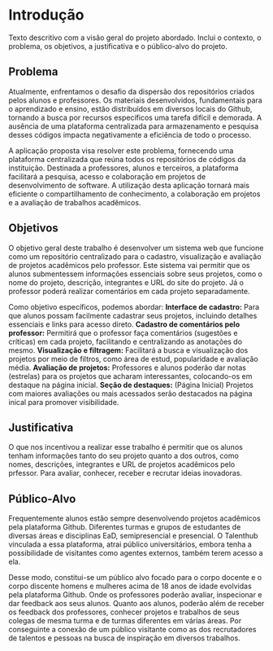 # Introdução

Texto descritivo com a visão geral do projeto abordado. Inclui o contexto, o problema, os objetivos, a justificativa e o público-alvo do projeto.

## Problema
Atualmente, enfrentamos o desafio da dispersão dos repositórios criados pelos alunos e professores. Os materiais desenvolvidos, fundamentais para o aprendizado e ensino, estão distribuídos em diversos locais do Github, tornando a busca por recursos específicos uma tarefa difícil e demorada. A ausência de uma plataforma centralizada para armazenamento e pesquisa desses códigos impacta negativamente a eficiência de todo o processo.

A aplicação proposta visa resolver este problema, fornecendo uma plataforma centralizada que reúna todos os repositórios de códigos da instituição. Destinada a professores, alunos e terceiros, a plataforma facilitará a pesquisa, acesso e colaboração em projetos de desenvolvimento de software. A utilização desta aplicação tornará mais eficiente o compartilhamento de conhecimento, a colaboração em projetos e a avaliação de trabalhos acadêmicos.

## Objetivos

O objetivo geral deste trabalho é desenvolver um sistema web que funcione como um repositório centralizado para o cadastro, visualização e avaliação de projetos acadêmicos pelo professor. Este sistema vai permitir que os alunos submentessem informações essenciais sobre seus projetos, como o nome do projeto, descrição, integrantes e URL do site do projeto. Já o professor poderá realizar comentários em cada projeto separadamente.

Como objetivo específicos, podemos abordar:
**Interface de cadastro:** Para que alunos possam facilmente cadastrar seus projetos, incluindo detalhes essenciais e links para acesso direto.
**Cadastro de comentários pelo professor:** Permitirá que o professor faça comentários (sugestôes e críticas) em cada projeto, facilitando e centralizando as anotações do mesmo.
**Visualização e filtragem:** Facilitará a busca e visualização dos projetos por meio de filtros, como área de estud, popularidade e avaliação média.
**Avaliação de projetos:** Professores e alunos poderão dar notas (estrelas) para os projetos que acharam interessantes, colocando-os em destaque na página inicial.
**Seção de destaques:** (Página Inicial) Projetos com maiores avaliações ou mais acessados serão destacados na página inical para promover visibilidade.

## Justificativa

O que nos incentivou a realizar esse trabalho é permitir que os alunos tenham informações tanto do seu projeto quanto a dos outros, como nomes, descrições, integrantes e URL de projetos acadêmicos pelo prfessor. Para avaliar, conhecer, receber e recrutar ideias inovadoras.

## Público-Alvo

Frequentemente alunos estão sempre desenvolvendo projetos acadêmicos pela plataforma Github. Diferentes turmas e grupos de estudantes de diversas áreas e disciplinas EaD, semipresencial e presencial. O Talenthub vinculada a essa plataforma, atrai público universitários, embora tenha a possibilidade de visitantes como agentes externos, também terem acesso a ela.

Desse modo, constitui-se um público alvo focado para o corpo docente e o corpo discente homens e mulheres acima de 18 anos de idade evolvidas pela plataforma Github. Onde os professores poderão avaliar, inspecionar e dar feedback aos seus alunos. Quanto aos alunos, poderão além de receber os feedback dos professores, conhecer projetos e trabalhos de seus colegas de mesma turma e de turmas diferentes em várias áreas. Por conseguinte a conexão de um público visitante como as dos recrutadores de talentos e pessoas na busca de inspiração em diversos trabalhos.
